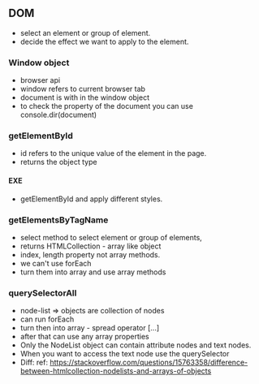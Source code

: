 ## DOM

- select an element or group of element.
- decide the effect we want to apply to the element.

### Window object

- browser api
- window refers to current browser tab
- document is with in the window object
- to check the property of the document you can use console.dir(document)


### getElementById

- id refers to the unique value of the element in the page.
- returns the object type

#### EXE

- getElementById and apply different styles.

### getElementsByTagName

- select method to select element or group of elements,
- returns HTMLCollection - array like object
- index, length property not array methods.
- we can't use forEach
- turn them into array and use array methods

### querySelectorAll
 - node-list => objects are collection of nodes
 - can run forEach
 - turn then into array - spread operator [...]
 - after that can use any array properties
 - Only the NodeList object can contain attribute nodes and text nodes.
 - When you want to access the text node use the querySelector
 - Diff: ref: https://stackoverflow.com/questions/15763358/difference-between-htmlcollection-nodelists-and-arrays-of-objects